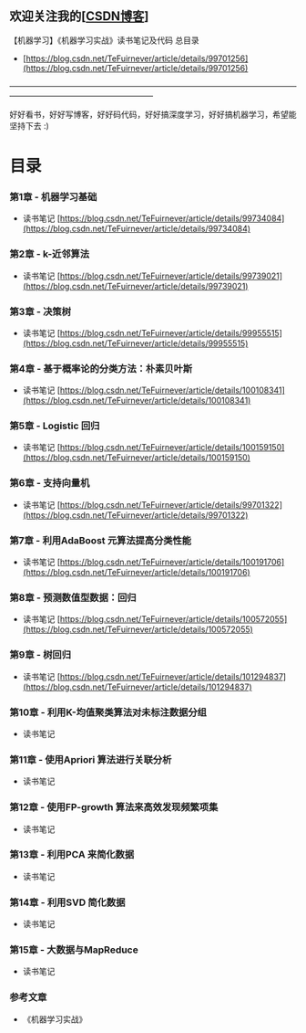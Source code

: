 ## 欢迎关注我的[[CSDN博客](https://blog.csdn.net/tefuirnever)]

﻿【机器学习】《机器学习实战》读书笔记及代码 总目录

- [https://blog.csdn.net/TeFuirnever/article/details/99701256](https://blog.csdn.net/TeFuirnever/article/details/99701256)

——————————————————————————————————————————————————————

好好看书，好好写博客，好好码代码，好好搞深度学习，好好搞机器学习，希望能坚持下去 :)

# 目录
### 第1章 - 机器学习基础

- 读书笔记 [https://blog.csdn.net/TeFuirnever/article/details/99734084](https://blog.csdn.net/TeFuirnever/article/details/99734084)

### 第2章 - k-近邻算法

- 读书笔记 [https://blog.csdn.net/TeFuirnever/article/details/99739021](https://blog.csdn.net/TeFuirnever/article/details/99739021)

### 第3章 - 决策树

- 读书笔记  [https://blog.csdn.net/TeFuirnever/article/details/99955515](https://blog.csdn.net/TeFuirnever/article/details/99955515)

### 第4章 - 基于概率论的分类方法：朴素贝叶斯

- 读书笔记 [https://blog.csdn.net/TeFuirnever/article/details/100108341](https://blog.csdn.net/TeFuirnever/article/details/100108341)

### 第5章 - Logistic 回归

- 读书笔记 [https://blog.csdn.net/TeFuirnever/article/details/100159150](https://blog.csdn.net/TeFuirnever/article/details/100159150)

### 第6章 - 支持向量机

- 读书笔记 [https://blog.csdn.net/TeFuirnever/article/details/99701322](https://blog.csdn.net/TeFuirnever/article/details/99701322)

### 第7章 - 利用AdaBoost 元算法提高分类性能

- 读书笔记 [https://blog.csdn.net/TeFuirnever/article/details/100191706](https://blog.csdn.net/TeFuirnever/article/details/100191706)

### 第8章 - 预测数值型数据：回归

- 读书笔记 [https://blog.csdn.net/TeFuirnever/article/details/100572055](https://blog.csdn.net/TeFuirnever/article/details/100572055)

### 第9章 - 树回归

- 读书笔记 [https://blog.csdn.net/TeFuirnever/article/details/101294837](https://blog.csdn.net/TeFuirnever/article/details/101294837)

### 第10章 - 利用K-均值聚类算法对未标注数据分组

- 读书笔记

### 第11章 - 使用Apriori 算法进行关联分析

- 读书笔记

### 第12章 - 使用FP-growth 算法来高效发现频繁项集

- 读书笔记

### 第13章 - 利用PCA 来简化数据

- 读书笔记

### 第14章 - 利用SVD 简化数据

- 读书笔记

### 第15章 - 大数据与MapReduce

- 读书笔记

### 参考文章
- 《机器学习实战》
